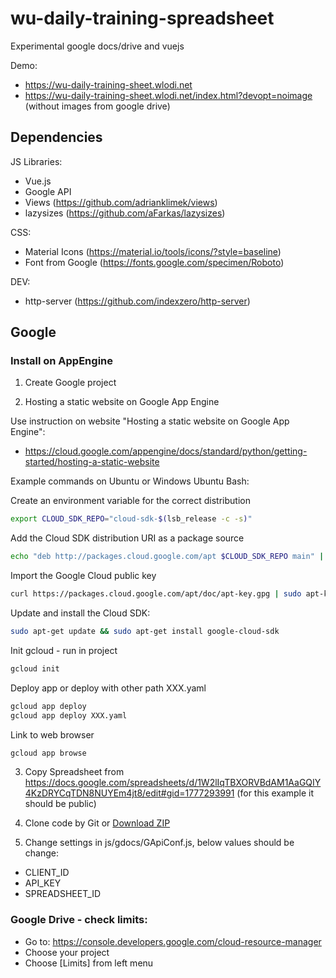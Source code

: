 # wu-daily-training-spreadsheet

Experimental google docs/drive and vuejs

Demo:
- https://wu-daily-training-sheet.wlodi.net
- https://wu-daily-training-sheet.wlodi.net/index.html?devopt=noimage (without images from google drive)

## Dependencies

JS Libraries:

- Vue.js
- Google API
- Views (https://github.com/adrianklimek/views)
- lazysizes (https://github.com/aFarkas/lazysizes)

CSS:

- Material Icons (https://material.io/tools/icons/?style=baseline)
- Font from Google (https://fonts.google.com/specimen/Roboto)

DEV:

- http-server (https://github.com/indexzero/http-server)

## Google

### Install on AppEngine

1. Create Google project

2. Hosting a static website on Google App Engine
 
Use instruction on website "Hosting a static website on Google App Engine":
- https://cloud.google.com/appengine/docs/standard/python/getting-started/hosting-a-static-website

Example commands on Ubuntu or Windows Ubuntu Bash:

Create an environment variable for the correct distribution
```sh
export CLOUD_SDK_REPO="cloud-sdk-$(lsb_release -c -s)"
```

Add the Cloud SDK distribution URI as a package source
```sh
echo "deb http://packages.cloud.google.com/apt $CLOUD_SDK_REPO main" | sudo tee -a /etc/apt/sources.list.d/google-cloud-sdk.list
```

Import the Google Cloud public key
```sh
curl https://packages.cloud.google.com/apt/doc/apt-key.gpg | sudo apt-key add -
```
Update and install the Cloud SDK:
```sh
sudo apt-get update && sudo apt-get install google-cloud-sdk
```
Init gcloud - run in project
```sh
gcloud init
```

Deploy app or deploy with other path XXX.yaml
```sh
gcloud app deploy
gcloud app deploy XXX.yaml
```

Link to web browser
```sh
gcloud app browse
```

3. Copy Spreadsheet from https://docs.google.com/spreadsheets/d/1W2lIqTBXORVBdAM1AaGQIY4KzDRYCqTDN8NUYEm4jt8/edit#gid=1777293991 (for this example it should be public)  

4. Clone code by Git or [Download ZIP](https://github.com/wlod/wu-daily-training-spreadsheet/archive/master.zip)

5. Change settings in js/gdocs/GApiConf.js, below values should be change: 

- CLIENT_ID
- API_KEY
- SPREADSHEET_ID


### Google Drive - check limits:

 - Go to: https://console.developers.google.com/cloud-resource-manager
 - Choose your project
 - Choose [Limits] from left menu
